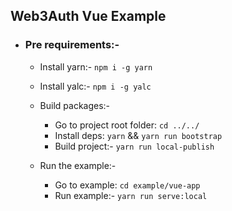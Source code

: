 ## Web3Auth Vue Example

- ### Pre requirements:-

    -  Install yarn:- `npm i -g yarn`

    - Install yalc:- `npm i -g yalc`

    - Build packages:-

        - Go to project root folder: `cd ../../`
        - Install deps: `yarn` && `yarn run bootstrap`
        - Build project:- `yarn run local-publish`

    - Run the example:-

        - Go to example: `cd example/vue-app`
        - Run example:- `yarn run serve:local`